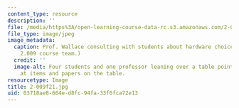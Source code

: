 ```yaml
---
content_type: resource
description: ''
file: /media/https%3A/open-learning-course-data-rc.s3.amazonaws.com/2-009-product-engineering-process-fall-2021/03718ae8664ed8fc94fa33f6fca72e13_2-009f21.jpg
file_type: image/jpeg
image_metadata:
  caption: Prof. Wallace consulting with students about hardware choices. (Image courtesy
    2.009 course team.)
  credit: ''
  image-alt: Four students and one professor leaning over a table pointing and looking
    at items and papers on the table.
resourcetype: Image
title: 2-009f21.jpg
uid: 03718ae8-664e-d8fc-94fa-33f6fca72e13
---
```

